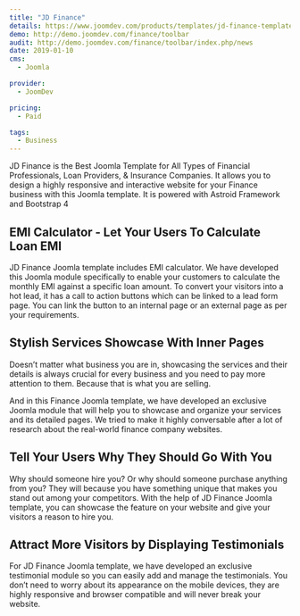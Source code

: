 ```yaml
---
title: "JD Finance"
details: https://www.joomdev.com/products/templates/jd-finance-template
demo: http://demo.joomdev.com/finance/toolbar
audit: http://demo.joomdev.com/finance/toolbar/index.php/news
date: 2019-01-10
cms: 
  - Joomla

provider:
  - JoomDev

pricing:
  - Paid

tags:
  - Business
---
```


JD Finance is the Best Joomla Template for All Types of Financial Professionals, Loan Providers, & Insurance Companies. It allows you to design a highly responsive and interactive website for your Finance business with this Joomla template. It is powered with Astroid Framework and Bootstrap 4

## EMI Calculator - Let Your Users To Calculate Loan EMI

JD Finance Joomla template includes EMI calculator. We have developed this Joomla module specifically to enable your customers to calculate the monthly EMI against a specific loan amount. To convert your visitors into a hot lead, it has a call to action buttons which can be linked to a lead form page. You can link the button to an internal page or an external page as per your requirements.

## Stylish Services Showcase With Inner Pages

Doesn’t matter what business you are in, showcasing the services and their details is always crucial for every business and you need to pay more attention to them. Because that is what you are selling.

And in this Finance Joomla template, we have developed an exclusive Joomla module that will help you to showcase and organize your services and its detailed pages. We tried to make it highly conversable after a lot of research about the real-world finance company websites.

## Tell Your Users Why They Should Go With You

Why should someone hire you? Or why should someone purchase anything from you? They will because you have something unique that makes you stand out among your competitors. With the help of JD Finance Joomla template, you can showcase the feature on your website and give your visitors a reason to hire you.

## Attract More Visitors by Displaying Testimonials

For JD Finance Joomla template, we have developed an exclusive testimonial module so you can easily add and manage the testimonials. You don’t need to worry about its appearance on the mobile devices, they are highly responsive and browser compatible and will never break your website.
